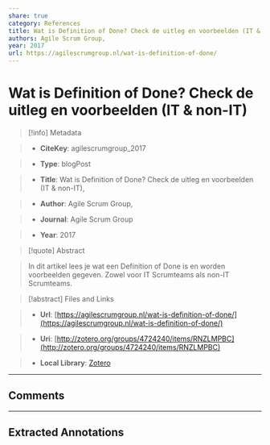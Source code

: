 ```yaml
---
share: true
category: References
title: Wat is Definition of Done? Check de uitleg en voorbeelden (IT & non-IT)
authors: Agile Scrum Group,
year: 2017
url: https://agilescrumgroup.nl/wat-is-definition-of-done/
---
```

  
# Wat is Definition of Done? Check de uitleg en voorbeelden (IT & non-IT)  
  
> [!info] Metadata  
> - **CiteKey**: agilescrumgroup_2017  
> - **Type**: blogPost  
> - **Title**: Wat is Definition of Done? Check de uitleg en voorbeelden (IT & non-IT),   
> - **Author**: Agile Scrum Group,  
> - **Journal**: Agile Scrum Group   
> - **Year**: 2017   
  
> [!quote] Abstract  
> In dit artikel lees je wat een Definition of Done is en worden voorbeelden gegeven. Zowel voor IT Scrumteams als non-IT Scrumteams.  
  
> [!abstract] Files and Links  
> - **Url**: [https://agilescrumgroup.nl/wat-is-definition-of-done/](https://agilescrumgroup.nl/wat-is-definition-of-done/)  
> - **Uri**: [http://zotero.org/groups/4724240/items/RNZLMPBC](http://zotero.org/groups/4724240/items/RNZLMPBC)  
> - **Local Library**: [Zotero]((zotero://select/groups/4724240/items/RNZLMPBC))  
  
----  
  
## Comments  
  
  
  
----  
  
## Extracted Annotations  
  
